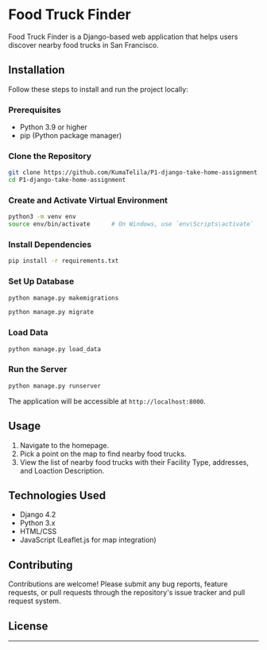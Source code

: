
# Food Truck Finder

Food Truck Finder is a Django-based web application that helps users discover nearby food trucks in San Francisco.

## Installation

Follow these steps to install and run the project locally:

### Prerequisites

- Python 3.9 or higher
- pip (Python package manager)

### Clone the Repository

```bash
git clone https://github.com/KumaTelila/P1-django-take-home-assignment.git
cd P1-django-take-home-assignment
```

### Create and Activate Virtual Environment

```bash
python3 -m venv env
source env/bin/activate      # On Windows, use `env\Scripts\activate`
```

### Install Dependencies

```bash
pip install -r requirements.txt
```

### Set Up Database

```bash
python manage.py makemigrations
```

```bash
python manage.py migrate
```

### Load Data

```bash
python manage.py load_data
```

### Run the Server

```bash
python manage.py runserver
```

The application will be accessible at `http://localhost:8000`.

## Usage

1. Navigate to the homepage.
2. Pick a point on the map to find nearby food trucks.
3. View the list of nearby food trucks with their Facility Type, addresses, and Loaction Description.

## Technologies Used

- Django 4.2
- Python 3.x
- HTML/CSS
- JavaScript (Leaflet.js for map integration)

## Contributing

Contributions are welcome! Please submit any bug reports, feature requests, or pull requests through the repository's issue tracker and pull request system.

## License



--- 
